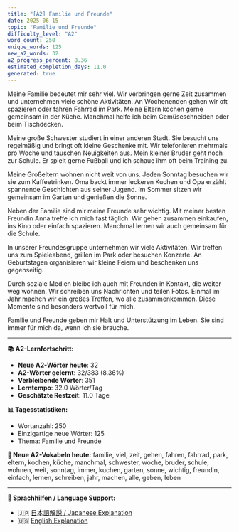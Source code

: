 ```yaml
---
title: "[A2] Familie und Freunde"
date: 2025-06-15
topic: "Familie und Freunde"
difficulty_level: "A2"
word_count: 250
unique_words: 125
new_a2_words: 32
a2_progress_percent: 8.36
estimated_completion_days: 11.0
generated: true
---
```


Meine Familie bedeutet mir sehr viel. Wir verbringen gerne Zeit zusammen und unternehmen viele schöne Aktivitäten. An Wochenenden gehen wir oft spazieren oder fahren Fahrrad im Park. Meine Eltern kochen gerne gemeinsam in der Küche. Manchmal helfe ich beim Gemüseschneiden oder beim Tischdecken.

Meine große Schwester studiert in einer anderen Stadt. Sie besucht uns regelmäßig und bringt oft kleine Geschenke mit. Wir telefonieren mehrmals pro Woche und tauschen Neuigkeiten aus. Mein kleiner Bruder geht noch zur Schule. Er spielt gerne Fußball und ich schaue ihm oft beim Training zu.

Meine Großeltern wohnen nicht weit von uns. Jeden Sonntag besuchen wir sie zum Kaffeetrinken. Oma backt immer leckeren Kuchen und Opa erzählt spannende Geschichten aus seiner Jugend. Im Sommer sitzen wir gemeinsam im Garten und genießen die Sonne.

Neben der Familie sind mir meine Freunde sehr wichtig. Mit meiner besten Freundin Anna treffe ich mich fast täglich. Wir gehen zusammen einkaufen, ins Kino oder einfach spazieren. Manchmal lernen wir auch gemeinsam für die Schule.

In unserer Freundesgruppe unternehmen wir viele Aktivitäten. Wir treffen uns zum Spieleabend, grillen im Park oder besuchen Konzerte. An Geburtstagen organisieren wir kleine Feiern und beschenken uns gegenseitig.

Durch soziale Medien bleibe ich auch mit Freunden in Kontakt, die weiter weg wohnen. Wir schreiben uns Nachrichten und teilen Fotos. Einmal im Jahr machen wir ein großes Treffen, wo alle zusammenkommen. Diese Momente sind besonders wertvoll für mich.

Familie und Freunde geben mir Halt und Unterstützung im Leben. Sie sind immer für mich da, wenn ich sie brauche.

---

**📚 A2-Lernfortschritt:**
- **Neue A2-Wörter heute**: 32
- **A2-Wörter gelernt**: 32/383 (8.36%)
- **Verbleibende Wörter**: 351
- **Lerntempo**: 32.0 Wörter/Tag
- **Geschätzte Restzeit**: 11.0 Tage

**📊 Tagesstatistiken:**
- Wortanzahl: 250
- Einzigartige neue Wörter: 125
- Thema: Familie und Freunde

**🎯 Neue A2-Vokabeln heute:**
familie, viel, zeit, gehen, fahren, fahrrad, park, eltern, kochen, küche, manchmal, schwester, woche, bruder, schule, wohnen, weit, sonntag, immer, kuchen, garten, sonne, wichtig, freundin, einfach, lernen, schreiben, jahr, machen, alle, geben, leben

---

**📖 Sprachhilfen / Language Support:**
- 🇯🇵 [日本語解説 / Japanese Explanation](2025-06-15-familie-und-freunde-jp)
- 🇺🇸 [English Explanation](2025-06-15-familie-und-freunde-en)
